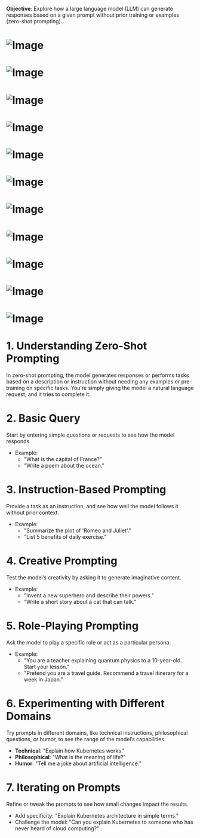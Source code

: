 **Objective**: Explore how a large language model (LLM) can generate responses based on a given prompt without prior training or examples (zero-shot prompting).

# ![Image](images/Slide3.JPG)
# ![Image](images/Slide4.JPG)
# ![Image](images/Slide5.JPG)
# ![Image](images/Slide6.JPG)
# ![Image](images/Slide7.JPG)
# ![Image](images/Slide8.JPG)
# ![Image](images/Slide9.JPG)
# ![Image](images/Slide10.JPG)
# ![Image](images/Slide11.JPG)
# ![Image](images/Slide12.JPG)
# ![Image](images/Slide13.JPG)

# **1. Understanding Zero-Shot Prompting**

In zero-shot prompting, the model generates responses or performs tasks based on a description or instruction without needing any examples or pre-training on specific tasks. You're simply giving the model a natural language request, and it tries to complete it.

# **2. Basic Query**

Start by entering simple questions or requests to see how the model responds.
   
   - Example: 
     - "What is the capital of France?"
     - "Write a poem about the ocean."
   
# **3. Instruction-Based Prompting**

Provide a task as an instruction, and see how well the model follows it without prior context.
   
   - Example: 
     - "Summarize the plot of 'Romeo and Juliet'."
     - "List 5 benefits of daily exercise."

# **4. Creative Prompting**

Test the model’s creativity by asking it to generate imaginative content.

   - Example: 
     - "Invent a new superhero and describe their powers."
     - "Write a short story about a cat that can talk."

# **5. Role-Playing Prompting**

Ask the model to play a specific role or act as a particular persona.
   
   - Example: 
     - "You are a teacher explaining quantum physics to a 10-year-old. Start your lesson."
     - "Pretend you are a travel guide. Recommend a travel itinerary for a week in Japan."



# **6. Experimenting with Different Domains**

Try prompts in different domains, like technical instructions, philosophical questions, or humor, to see the range of the model’s capabilities.

- **Technical**: "Explain how Kubernetes works."
- **Philosophical**: "What is the meaning of life?"
- **Humor**: "Tell me a joke about artificial intelligence."

# **7. Iterating on Prompts**

Refine or tweak the prompts to see how small changes impact the results.
- Add specificity: "Explain Kubernetes architecture in simple terms."
- Challenge the model: "Can you explain Kubernetes to someone who has never heard of cloud computing?"
